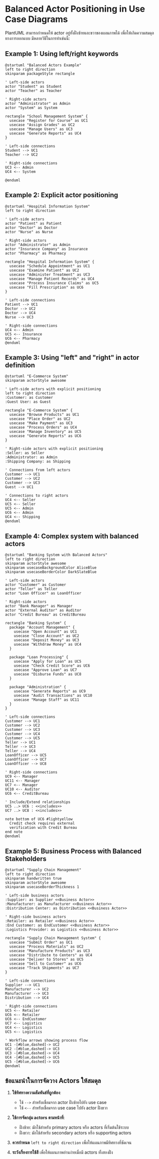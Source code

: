 # Balanced Actor Positioning in Use Case Diagrams

PlantUML สามารถกำหนดให้ actor อยู่ทั้งฝั่งซ้ายและขวาของแผนภาพได้ เพื่อให้เกิดความสมดุลทางการออกแบบ มีหลายวิธีในการทำเช่นนี้:

## Example 1: Using left/right keywords

```plantuml
@startuml "Balanced Actors Example"
left to right direction
skinparam packageStyle rectangle

' Left-side actors
actor "Student" as Student
actor "Teacher" as Teacher

' Right-side actors
actor "Administrator" as Admin
actor "System" as System

rectangle "School Management System" {
  usecase "Register for Course" as UC1
  usecase "Assign Grades" as UC2
  usecase "Manage Users" as UC3
  usecase "Generate Reports" as UC4
}

' Left-side connections
Student --> UC1
Teacher --> UC2

' Right-side connections
UC3 <-- Admin
UC4 <-- System

@enduml
```

## Example 2: Explicit actor positioning

```plantuml
@startuml "Hospital Information System"
left to right direction

' Left-side actors
actor "Patient" as Patient
actor "Doctor" as Doctor
actor "Nurse" as Nurse

' Right-side actors
actor "Administrator" as Admin
actor "Insurance Company" as Insurance
actor "Pharmacy" as Pharmacy

rectangle "Hospital Information System" {
  usecase "Schedule Appointment" as UC1
  usecase "Examine Patient" as UC2
  usecase "Administer Treatment" as UC3
  usecase "Manage Patient Records" as UC4
  usecase "Process Insurance Claims" as UC5
  usecase "Fill Prescription" as UC6
}

' Left-side connections
Patient --> UC1
Doctor --> UC2
Doctor --> UC4
Nurse --> UC3

' Right-side connections
UC4 <-- Admin
UC5 <-- Insurance
UC6 <-- Pharmacy
@enduml
```

## Example 3: Using "left" and "right" in actor definition

```plantuml
@startuml "E-Commerce System"
skinparam actorStyle awesome

' Left-side actors with explicit positioning
left to right direction
:Customer: as Customer
:Guest User: as Guest

rectangle "E-Commerce System" {
  usecase "Browse Products" as UC1
  usecase "Place Order" as UC2
  usecase "Make Payment" as UC3
  usecase "Process Orders" as UC4
  usecase "Manage Inventory" as UC5
  usecase "Generate Reports" as UC6
}

' Right-side actors with explicit positioning
:Seller: as Seller
:Administrator: as Admin
:Shipping Company: as Shipping

' Connections from left actors
Customer --> UC1
Customer --> UC2
Customer --> UC3
Guest --> UC1

' Connections to right actors
UC4 <-- Seller
UC5 <-- Seller
UC5 <-- Admin
UC6 <-- Admin
UC4 <-- Shipping
@enduml
```

## Example 4: Complex system with balanced actors

```plantuml
@startuml "Banking System with Balanced Actors"
left to right direction
skinparam actorStyle awesome
skinparam usecaseBackgroundColor AliceBlue
skinparam usecaseBorderColor DarkSlateBlue

' Left-side actors
actor "Customer" as Customer
actor "Teller" as Teller
actor "Loan Officer" as LoanOfficer

' Right-side actors
actor "Bank Manager" as Manager
actor "External Auditor" as Auditor
actor "Credit Bureau" as CreditBureau

rectangle "Banking System" {
  package "Account Management" {
    usecase "Open Account" as UC1
    usecase "Close Account" as UC2
    usecase "Deposit Money" as UC3
    usecase "Withdraw Money" as UC4
  }
  
  package "Loan Processing" {
    usecase "Apply for Loan" as UC5
    usecase "Check Credit Score" as UC6
    usecase "Approve Loan" as UC7
    usecase "Disburse Funds" as UC8
  }
  
  package "Administration" {
    usecase "Generate Reports" as UC9
    usecase "Audit Transactions" as UC10
    usecase "Manage Staff" as UC11
  }
}

' Left-side connections
Customer --> UC1
Customer --> UC2
Customer --> UC3
Customer --> UC4
Customer --> UC5
Teller --> UC1
Teller --> UC3
Teller --> UC4
LoanOfficer --> UC5
LoanOfficer --> UC7
LoanOfficer --> UC8

' Right-side connections
UC9 <-- Manager
UC11 <-- Manager
UC7 <-- Manager
UC10 <-- Auditor
UC6 <-- CreditBureau

' Include/Extend relationships
UC5 ..> UC6 : <<includes>>
UC7 ..> UC8 : <<includes>>

note bottom of UC6 #lightyellow
  Credit check requires external
  verification with Credit Bureau
end note
@enduml
```

## Example 5: Business Process with Balanced Stakeholders

```plantuml
@startuml "Supply Chain Management"
left to right direction
skinparam handwritten true
skinparam actorStyle awesome
skinparam usecaseBorderThickness 1

' Left-side business actors
:Supplier: as Supplier <<Business Actor>>
:Manufacturer: as Manufacturer <<Business Actor>>
:Distribution Center: as Distribution <<Business Actor>>

' Right-side business actors
:Retailer: as Retailer <<Business Actor>>
:End Customer: as EndCustomer <<Business Actor>>
:Logistics Provider: as Logistics <<Business Actor>>

rectangle "Supply Chain Management System" {
  usecase "Submit Order" as UC1
  usecase "Process Materials" as UC2
  usecase "Manufacture Products" as UC3
  usecase "Distribute to Centers" as UC4
  usecase "Deliver to Stores" as UC5
  usecase "Sell to Customer" as UC6
  usecase "Track Shipments" as UC7
}

' Left-side connections
Supplier --> UC1
Manufacturer --> UC2
Manufacturer --> UC3
Distribution --> UC4

' Right-side connections
UC5 <-- Retailer
UC6 <-- Retailer
UC6 <-- EndCustomer
UC7 <-- Logistics
UC4 <-- Logistics
UC5 <-- Logistics

' Workflow arrows showing process flow
UC1 -[#blue,dashed]-> UC2
UC2 -[#blue,dashed]-> UC3
UC3 -[#blue,dashed]-> UC4
UC4 -[#blue,dashed]-> UC5
UC5 -[#blue,dashed]-> UC6
@enduml
```

## ข้อแนะนำในการจัดวาง Actors ให้สมดุล

1. **ใช้ทิศทางความสัมพันธ์ที่ถูกต้อง**:
   - ใช้ `-->` สำหรับเชื่อมจาก actor ฝั่งซ้ายไปยัง use case
   - ใช้ `<--` สำหรับเชื่อมจาก use case ไปยัง actor ฝั่งขวา

2. **ใช้การจัดกลุ่ม actors ตามหน้าที่**:
   - ฝั่งซ้าย: มักใช้สำหรับ primary actors หรือ actors ที่เริ่มต้นใช้ระบบ
   - ฝั่งขวา: มักใช้สำหรับ secondary actors หรือ supporting actors

3. **ควรกำหนด** `left to right direction` เพื่อให้แผนภาพมีทิศทางที่ชัดเจน

4. **ระวังเรื่องการใช้สี** เพื่อให้แผนภาพอ่านง่ายเมื่อมี actors ทั้งสองฝั่ง
